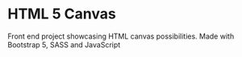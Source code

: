 # HTML 5 Canvas
Front end project showcasing HTML canvas possibilities. Made with Bootstrap 5, SASS and JavaScript
